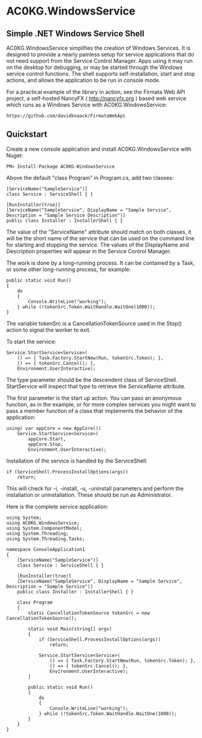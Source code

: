 AC0KG.WindowsService
==============

Simple .NET Windows Service Shell
--------------
AC0KG.WindowsService simplifies the creation of Windows Services.
It is designed to provide a nearly painless setup for service applications
that do not need support from the Service Control Manager. Apps using it may 
run on the desktop for debugging, or may be started through the Windows
service control functions.
The shell supports self-installation, start and stop actions, and
allows the application to be run in console mode.

For a practical example of the library in action, see the Firmata Web API 
project, a self-hosted NancyFX ( http://nancyfx.org ) based web service
which runs as a Windows Service with AC0KG.WindowsService:

	https://github.com/davidknaack/FirmataWebApi

Quickstart
--------------
Create a new console application and install AC0KG.WindowsService with Nuget:

    PM> Install-Package AC0KG-WindowsService

Above the default "class Program" in Program.cs, add two classes:

    [ServiceName("SampleService")]
    class Service : ServiceShell { }
	
    [RunInstaller(true)]
    [ServiceName("SampleService", DisplayName = "Sample Service", Description = "Sample Service Description")]
    public class Installer : InstallerShell { }

The value of the "ServiceName" attribute should match on both classes, it 
will be the short name of the service that can be used on the command line
for starting and stopping the service. The values of the DisplayName and 
Description properties will appear in the Service Control Manager.

The work is done by a long-running process. It can be contained by a Task, 
or some other long-running process, for example:

    public static void Run()
    {
		do
		{
			Console.WriteLine("working");
		} while (!tokenSrc.Token.WaitHandle.WaitOne(1000));
    }

The variable tokenSrc is a CancellationTokenSource used in the Stop() action 
to signal the worker to exit.

To start the service:

    Service.StartService<Service>(
    	() => { Task.Factory.StartNew(Run, tokenSrc.Token); },
    	() => { tokenSrc.Cancel(); }, 
    	Environment.UserInteractive);

The type parameter should be the descendent class of ServiceShell. StartService
will inspect that type to retrieve the ServiceName attribute.

The first parameter is the start up action. You can pass an anonymous function,
as in the example, or for more complex services you might want to pass a member
function of a class that implements the behavior of the application:

    using( var appCore = new AppCore())
		Service.StartService<Service>(
			appCore.Start,
			appCore.Stop, 
			Environment.UserInteractive);

Installation of the service is handled by the ServiceShell:

    if (ServiceShell.ProcessInstallOptions(args))
	    return;
		
This will check for -i, -install, -u, -uninstall parameters and perform the
installation or uninstallation. These should be run as Administrator.

Here is the complete service application:

    using System;
    using AC0KG.WindowsService;
    using System.ComponentModel;
    using System.Threading;
    using System.Threading.Tasks;
    
    namespace ConsoleApplication1
    {
        [ServiceName("SampleService")]
        class Service : ServiceShell { }
    
        [RunInstaller(true)]
        [ServiceName("SampleService", DisplayName = "Sample Service", Description = "Sample Service")]
        public class Installer : InstallerShell { }
    
        class Program
        {
            static CancellationTokenSource tokenSrc = new CancellationTokenSource();
    
            static void Main(string[] args)
            {
                if (ServiceShell.ProcessInstallOptions(args))
                    return;
    
                Service.StartService<Service>(
                    () => { Task.Factory.StartNew(Run, tokenSrc.Token); },
                    () => { tokenSrc.Cancel(); }, 
                    Environment.UserInteractive);
            }
    
            public static void Run()
            {
                do
                {
                    Console.WriteLine("working");
                } while (!tokenSrc.Token.WaitHandle.WaitOne(1000));
            }
        }
    }
